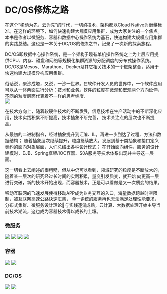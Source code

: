 # DC/OS修炼之路

在这个“移动为先，云为先”的时代，一切的技术，架构都以Cloud Native为衡量标准。在这样的环境下，如何快速构建大规模应用集群，成为大家关注的一个焦点。本书是作者以微服务、容器和数据中心操作系统为基石，快速构建大规模应用集群的实践总结。这也是一本关于DC/OS的修炼之书，记录了一次新的探索旅程。

DC/OS即数据中心操作系统，是一个架构于现有单机操作系统之上为上层应用提供CPU、内存、磁盘和网络等规模化集群资源的分配调度的分布式操作系统。DC/OS是Mesos、Marathon、Docker及其它相关技术的一个框架整合，适用于快速构建大规模异构应用集群。

俗话说，聚沙成塔，又说，一沙一世界。在软件开发人员的世界中，一个软件应用可以从一体两面进行分析：技术和业务。软件的粒度在微观和宏观两个方向延伸，不同的粒度层面代表着不一样的思考纬度。  
![](/assets/docker_soft_granularity.png)

在技术方向上，随着软硬件技术的不断发展，信息技术在生产活动中的不断深化应用，技术实践积累不断提高，技术抽象不断完善， 技术关注点的层次也不断提高。

从最初的二进制指令，经过抽象提升到汇编、IL，再进一步到达了过程、方法和数据结构； 随着抽象层次继续提升，粒度继续放大，发展到基于类抽象和接口定义契约的面向对象层面，人们总结出各种设计模式； 在开始面向组件，服务的设计建模时，EJB、Spring框架/IOC容器、SOA服务等技术体系出现并主导这一层面。

这一切看上去阐述的很粗糙，但从中仍可以看到，领域研究的粒度是不断放大的，随着某一层次的研究经过长时间的实践积累，量变引发质变，就开始 向更高一层进行突破，新的技术开始出现，而容器技术，正是可以看做是又一次质变的结果。

移动互联网的飞速发展使得移动APP成为业务交互的入口，海量数据跨越时空限制，被互联网高速公路快速汇集， 单一系统的服务再也无法满足处理性能要求，分布式集群、微服务设计理论与实践逐渐成熟，云计算、大数据处理开始主导当前技术潮流，这也成为容器技术得以成长的土壤。

### 微服务
![](/assets/microservice_origin.png)
![](/assets/microservice_app_overview.png)
![](/assets/microservice_ms_overview.png)
![](/assets/microservice_service_unit.png)
### 容器
![](/assets/microservcie_resource_racing.png)
![](/assets/microservice_resource_docker.png)
### DC/OS
![](/assets/microservice_overlay.png)
![](/assets/ms-cluster-4.png)